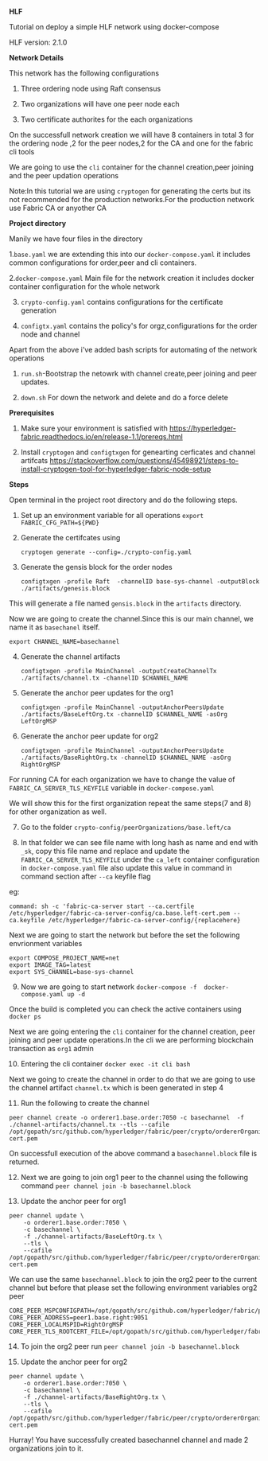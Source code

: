 
**HLF**

Tutorial on deploy a simple HLF network using docker-compose 

HLF version: 2.1.0

**Network Details**

This network has the following configurations

  1. Three ordering node using Raft consensus

  2. Two organizations will have one peer node each

  3. Two certificate authorites for the each organizations

 On the successfull network creation we will have 8 containers in total 3 for the ordering node ,2 for the peer nodes,2 for the CA and one for the fabric cli tools

 We are going to use the `cli` container for the channel creation,peer joining and the peer updation operations 

Note:In this tutorial we are using `cryptogen` for generating the certs but its not recommended for the production networks.For the production network use Fabric CA or anyother CA


**Project directory**

 Manily we have four files in the directory 

 1.`base.yaml` we are extending this into our `docker-compose.yaml` it includes common configurations for order,peer and cli containers.

 2.`docker-compose.yaml` Main file for the network creation it includes docker container configuration for the whole network

 3. `crypto-config.yaml` contains  configurations for the certificate generation

 4. `configtx.yaml` contains the policy's for orgz,configurations for the order node and channel


Apart from  the above i've added  bash scripts for automating  of the network operations

1. `run.sh`-Bootstrap the netowrk with channel create,peer joining and peer updates.

3. `down.sh` For  down the network and delete and do a force delete  


**Prerequisites**

1. Make sure your environment is satisfied with  https://hyperledger-fabric.readthedocs.io/en/release-1.1/prereqs.html

2. Install `cryptogen`  and `configtxgen` for genearting cerficates and channel artifcats https://stackoverflow.com/questions/45498921/steps-to-install-cryptogen-tool-for-hyperledger-fabric-node-setup

 
 **Steps**

 Open terminal in the  project root directory and do the following steps.

 1. Set up an environment variable for all operations `export FABRIC_CFG_PATH=${PWD}`

 2. Generate the certifcates using 
    ```
    cryptogen generate --config=./crypto-config.yaml
    ```

3. Generate the gensis block for the order nodes
    ```
    configtxgen -profile Raft  -channelID base-sys-channel -outputBlock ./artifacts/genesis.block
    ```
This will generate a file named `gensis.block` in the `artifacts` directory. 

Now we are going to create the channel.Since this is our main channel, we name it as `basechanel` itself.

`export CHANNEL_NAME=basechannel`

4. Generate the channel artifacts 
    ```
    configtxgen -profile MainChannel -outputCreateChannelTx  ./artifacts/channel.tx -channelID $CHANNEL_NAME
    ```

5. Generate the anchor peer updates for the org1

    ```
    configtxgen -profile MainChannel -outputAnchorPeersUpdate  ./artifacts/BaseLeftOrg.tx -channelID $CHANNEL_NAME -asOrg LeftOrgMSP
    ```

6. Generate the anchor peer update for org2

      ```
      configtxgen -profile MainChannel -outputAnchorPeersUpdate  ./artifacts/BaseRightOrg.tx -channelID $CHANNEL_NAME -asOrg RightOrgMSP
      ```

For running CA for each organization we have  to change the value of `FABRIC_CA_SERVER_TLS_KEYFILE` variable in `docker-compose.yaml`

We will show this for the first organization repeat the same steps(7 and 8) for other organization as well.

 7. Go to the folder `crypto-config/peerOrganizations/base.left/ca`

 8. In that folder we can see file name with long hash as name and end with `_sk`, copy this file name and replace and update the `FABRIC_CA_SERVER_TLS_KEYFILE` under the `ca_left` container configuration in `docker-compose.yaml` file also update this value in command in command section after `--ca` keyfile flag 

eg:

```
command: sh -c 'fabric-ca-server start --ca.certfile /etc/hyperledger/fabric-ca-server-config/ca.base.left-cert.pem --ca.keyfile /etc/hyperledger/fabric-ca-server-config/{replacehere}
```

Next we are going to start the network but before the set the following envrionment variables


```
export COMPOSE_PROJECT_NAME=net
export IMAGE_TAG=latest
export SYS_CHANNEL=base-sys-channel
```
 
 9. Now we are going to start network `docker-compose -f  docker-compose.yaml up -d`

 Once the build is completed you can check the active containers using `docker ps`

Next we are going entering the  `cli` container for the channel creation, peer joining and peer update operations.In the cli we are performing blockchain transaction as `org1` admin

10. Entering the cli container `docker exec -it cli bash`

Next we going to create the channel in order to do that we are going to use the channel artifact `channel.tx` which is been generated in  step 4 

11. Run the following to create the channel 
``` 
peer channel create -o orderer1.base.order:7050 -c basechannel  -f ./channel-artifacts/channel.tx --tls --cafile /opt/gopath/src/github.com/hyperledger/fabric/peer/crypto/ordererOrganizations/base.order/tlsca/tlsca.base.order-cert.pem
```

On successfull execution of the above command a `basechannel.block` file is returned.

12. Next we are going to join org1 peer to the channel using the following command `peer channel join -b basechannel.block`

13. Update the anchor peer for org1  
```
peer channel update \
	-o orderer1.base.order:7050 \
	-c basechannel \
	-f ./channel-artifacts/BaseLeftOrg.tx \
	--tls \
	--cafile /opt/gopath/src/github.com/hyperledger/fabric/peer/crypto/ordererOrganizations/base.order/orderers/orderer1.base.order/msp/tlscacerts/tlsca.base.order-cert.pem
  ```

We can use the same `basechannel.block` to join the org2 peer to the current channel but before that please set the following environment variables org2 peer 

```
CORE_PEER_MSPCONFIGPATH=/opt/gopath/src/github.com/hyperledger/fabric/peer/crypto/peerOrganizations/base.right/users/Admin@base.right/msp
CORE_PEER_ADDRESS=peer1.base.right:9051
CORE_PEER_LOCALMSPID=RightOrgMSP
CORE_PEER_TLS_ROOTCERT_FILE=/opt/gopath/src/github.com/hyperledger/fabric/peer/crypto/peerOrganizations/base.right/peers/peer1.base.right/tls/ca.crt
```


14. To join the org2 peer run `peer channel join -b basechannel.block`

15. Update the anchor peer for org2 
```
peer channel update \
	-o orderer1.base.order:7050 \
	-c basechannel \
	-f ./channel-artifacts/BaseRightOrg.tx \
	--tls \
	--cafile /opt/gopath/src/github.com/hyperledger/fabric/peer/crypto/ordererOrganizations/base.order/orderers/orderer1.base.order/msp/tlscacerts/tlsca.base.order-cert.pem
  ```

  Hurray! You have successfully created basechannel channel and made 2 organizations join to it.

